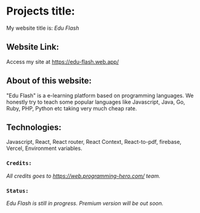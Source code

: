 # Projects title:

My website title is: *Edu Flash*

## Website Link:

Access my site at https://edu-flash.web.app/

## About of this website:

"Edu Flash" is a e-learning platform based on programming languages. We honestly try to teach some popular languages like Javascript, Java, Go, Ruby, PHP, Python etc taking very much cheap rate.

## Technologies:

Javascript,
React,
React router,
React Context,
React-to-pdf,
firebase,
Vercel,
Environment variables.

### `Credits:`

*All credits goes to https://web.programming-hero.com/ team.*

### `Status:`

*Edu Flash is still in progress. Premium version will be out soon.*
